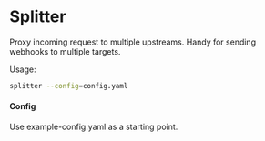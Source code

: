 # Splitter

Proxy incoming request to multiple upstreams. Handy for sending webhooks to multiple targets.


Usage: 

```bash
splitter --config=config.yaml
```

#### Config
Use example-config.yaml as a starting point. 
